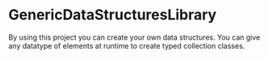 # GenericDataStructuresLibrary
By using this project you can create your own data structures. You can give any datatype of elements at runtime to create typed collection classes.
